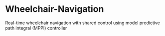 # Wheelchair-Navigation
Real-time wheelchair navigation with shared control using model predictive path integral (MPPI) controller
